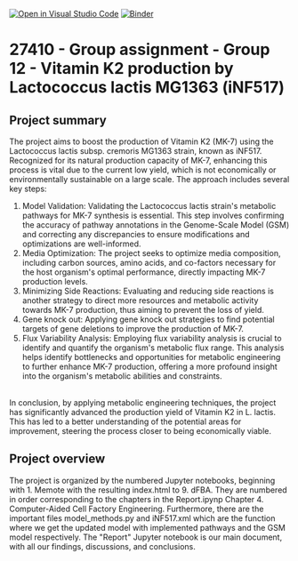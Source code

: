 [![Open in Visual Studio Code](https://classroom.github.com/assets/open-in-vscode-718a45dd9cf7e7f842a935f5ebbe5719a5e09af4491e668f4dbf3b35d5cca122.svg)](https://classroom.github.com/online_ide?assignment_repo_id=12060731&assignment_repo_type=AssignmentRepo)
[![Binder](https://mybinder.org/badge_logo.svg)](https://mybinder.org/v2/gh/27410/group-assingment-group12.git/main)

# 27410 - Group assignment - Group 12 - Vitamin K2 production by Lactococcus lactis MG1363 (iNF517)

## Project summary
The project aims to boost the production of Vitamin K2 (MK-7) using the Lactococcus lactis subsp. cremoris MG1363 strain, known as iNF517. Recognized for its natural production capacity of MK-7, enhancing this process is vital due to the current low yield, which is not economically or environmentally sustainable on a large scale.
The approach includes several key steps:
1. Model Validation: Validating the Lactococcus lactis strain's metabolic pathways for MK-7 synthesis is essential. This step involves confirming the accuracy of pathway annotations in the Genome-Scale Model (GSM) and correcting any discrepancies to ensure modifications and optimizations are well-informed.
2. Media Optimization: The project seeks to optimize media composition, including carbon sources, amino acids, and co-factors necessary for the host organism's optimal performance, directly impacting MK-7 production levels.
3. Minimizing Side Reactions: Evaluating and reducing side reactions is another strategy to direct more resources and metabolic activity towards MK-7 production, thus aiming to prevent the loss of yield.
4. Gene knock out: Applying gene knock out strategies to find potential targets of gene deletions to improve the production of MK-7.
5. Flux Variability Analysis: Employing flux variability analysis is crucial to identify and quantify the organism's metabolic flux range. This analysis helps identify bottlenecks and opportunities for metabolic engineering to further enhance MK-7 production, offering a more profound insight into the organism's metabolic abilities and constraints. 
<br>
In conclusion, by applying metabolic engineering techniques, the project has significantly advanced the production yield of Vitamin K2 in L. lactis. This has led to a better understanding of the potential areas for improvement, steering the process closer to being economically viable.

## Project overview
The project is organized by the numbered Jupyter notebooks, beginning with 1. Memote with the resulting index.html to 9. dFBA. They are numbered in order corresponding to the chapters in the Report.ipynp Chapter 4. Computer-Aided Cell Factory Engineering. Furthermore, there are the important files model_methods.py and iNF517.xml which are the function where we get the updated model with implemented pathways and the GSM model respectively. The "Report" Jupyter notebook is our main document, with all our findings, discussions, and conclusions.

